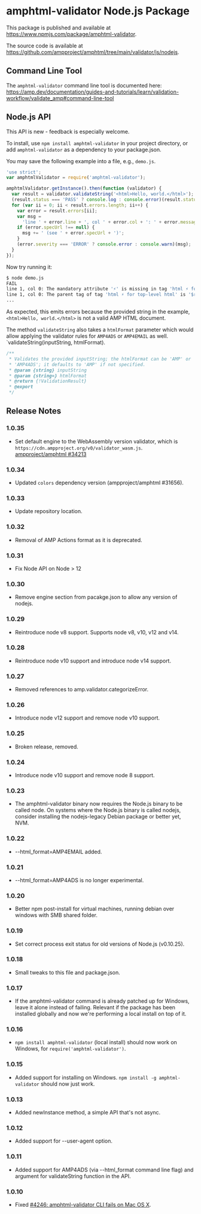# amphtml-validator Node.js Package

This package is published and available at
https://www.npmjs.com/package/amphtml-validator.

The source code is available at
https://github.com/ampproject/amphtml/tree/main/validator/js/nodejs.

## Command Line Tool

The `amphtml-validator` command line tool is documented here:
https://amp.dev/documentation/guides-and-tutorials/learn/validation-workflow/validate_amp#command-line-tool

## Node.js API

This API is new - feedback is especially welcome.

To install, use `npm install amphtml-validator` in your project directory,
or add `amphtml-validator` as a dependency to your package.json.

You may save the following example into a file, e.g., `demo.js`.

```js
'use strict';
var amphtmlValidator = require('amphtml-validator');

amphtmlValidator.getInstance().then(function (validator) {
  var result = validator.validateString('<html>Hello, world.</html>');
  (result.status === 'PASS' ? console.log : console.error)(result.status);
  for (var ii = 0; ii < result.errors.length; ii++) {
    var error = result.errors[ii];
    var msg =
      'line ' + error.line + ', col ' + error.col + ': ' + error.message;
    if (error.specUrl !== null) {
      msg += ' (see ' + error.specUrl + ')';
    }
    (error.severity === 'ERROR' ? console.error : console.warn)(msg);
  }
});
```

Now try running it:

```sh
$ node demo.js
FAIL
line 1, col 0: The mandatory attribute '⚡' is missing in tag 'html ⚡ for top-level html'. (see https://amp.dev/documentation/guides-and-tutorials/learn/spec/amphtml#required-markup)
line 1, col 0: The parent tag of tag 'html ⚡ for top-level html' is '$root', but it can only be '!doctype'. (see https://amp.dev/documentation/guides-and-tutorials/learn/spec/amphtml.html#required-markup)
...
```

As expected, this emits errors because the provided string in the example, `<html>Hello, world.</html>` is not a valid AMP HTML document.

The method `validateString` also takes a `htmlFormat` parameter which
would allow applying the validator rules for `AMP4ADS` or `AMP4EMAIL` as well. `validateString(inputString, htmlFormat).

```js
/**
 * Validates the provided inputString; the htmlFormat can be 'AMP' or
 * 'AMP4ADS'; it defaults to 'AMP' if not specified.
 * @param {string} inputString
 * @param {string=} htmlFormat
 * @return {!ValidationResult}
 * @export
 */
```

## Release Notes

### 1.0.35

-   Set default engine to the WebAssembly version validator, which is
    `https://cdn.ampproject.org/v0/validator_wasm.js`.
    [ampproject/amphtml #34213](https://github.com/ampproject/amphtml/pull/34213)

### 1.0.34

-   Updated `colors` dependency version (ampproject/amphtml #31656).

### 1.0.33

-   Update repository location.

### 1.0.32

-   Removal of AMP Actions format as it is deprecated.

### 1.0.31

-   Fix Node API on Node > 12

### 1.0.30

-   Remove engine section from pacakge.json to allow any version of nodejs.

### 1.0.29

-   Reintroduce node v8 support. Supports node v8, v10, v12 and v14.

### 1.0.28

-   Reintroduce node v10 support and introduce node v14 support.

### 1.0.27

-   Removed references to amp.validator.categorizeError.

### 1.0.26

-   Introduce node v12 support and remove node v10 support.

### 1.0.25

-   Broken release, removed.

### 1.0.24

-   Introduce node v10 support and remove node 8 support.

### 1.0.23

-   The amphtml-validator binary now requires the Node.js binary to be called node.
    On systems where the Node.js binary is called nodejs, consider installing
    the nodejs-legacy Debian package or better yet, NVM.

### 1.0.22

-   --html_format=AMP4EMAIL added.

### 1.0.21

-   --html_format=AMP4ADS is no longer experimental.

### 1.0.20

-   Better npm post-install for virtual machines, running debian over windows with SMB shared folder.

### 1.0.19

-   Set correct process exit status for old versions of Node.js (v0.10.25).

### 1.0.18

-   Small tweaks to this file and package.json.

### 1.0.17

-   If the amphtml-validator command is already patched up for Windows, leave it
    alone instead of failing. Relevant if the package has been installed globally
    and now we're performing a local install on top of it.

### 1.0.16

-   `npm install amphtml-validator` (local install) should now work on Windows,
    for `require('amphtml-validator')`.

### 1.0.15

-   Added support for installing on Windows.
    `npm install -g amphtml-validator` should now just work.

### 1.0.13

-   Added newInstance method, a simple API that's not async.

### 1.0.12

-   Added support for --user-agent option.

### 1.0.11

-   Added support for AMP4ADS (via --html_format command line flag) and
    argument for validateString function in the API.

### 1.0.10

-   Fixed [#4246: amphtml-validator CLI fails on Mac OS X](https://github.com/ampproject/amphtml/issues/4246).
